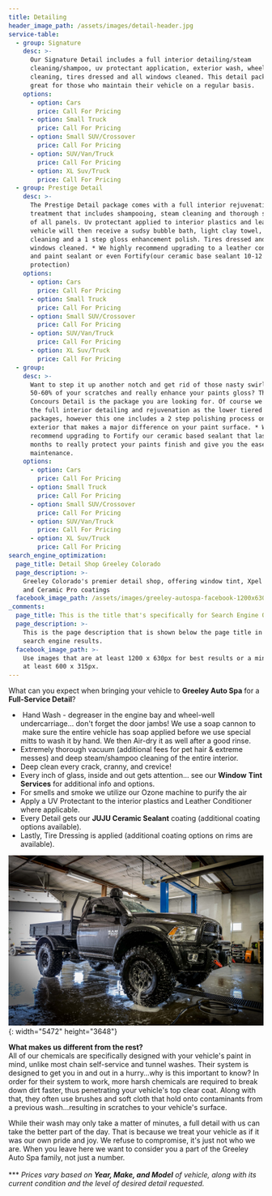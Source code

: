 ```yaml
---
title: Detailing
header_image_path: /assets/images/detail-header.jpg
service-table:
  - group: Signature
    desc: >-
      Our Signature Detail includes a full interior detailing/steam
      cleaning/shampoo, uv protectant application, exterior wash, wheel
      cleaning, tires dressed and all windows cleaned. This detail package is
      great for those who maintain their vehicle on a regular basis.
    options:
      - option: Cars
        price: Call For Pricing
      - option: Small Truck
        price: Call For Pricing
      - option: Small SUV/Crossover
        price: Call For Pricing
      - option: SUV/Van/Truck
        price: Call For Pricing
      - option: XL Suv/Truck
        price: Call For Pricing
  - group: Prestige Detail
    desc: >-
      The Prestige Detail package comes with a full interior rejuvenation
      treatment that includes shampooing, steam cleaning and thorough scrubbing
      of all panels. Uv protectant applied to interior plastics and leather. The
      vehicle will then receive a sudsy bubble bath, light clay towel, wheel
      cleaning and a 1 step gloss enhancement polish. Tires dressed and all
      windows cleaned. * We highly recommend upgrading to a leather conditioner
      and paint sealant or even Fortify(our ceramic base sealant 10-12 months
      protection)
    options:
      - option: Cars
        price: Call For Pricing
      - option: Small Truck
        price: Call For Pricing
      - option: Small SUV/Crossover
        price: Call For Pricing
      - option: SUV/Van/Truck
        price: Call For Pricing
      - option: XL Suv/Truck
        price: Call For Pricing
  - group:
    desc: >-
      Want to step it up another notch and get rid of those nasty swirl marks,
      50-60% of your scratches and really enhance your paints gloss? The
      Concours Detail is the package you are looking for. Of course we include
      the full interior detailing and rejuvenation as the lower tiered detail
      packages, however this one includes a 2 step polishing process on the
      exterior that makes a major difference on your paint surface. * We highly
      recommend upgrading to Fortify our ceramic based sealant that lasts 10-12
      months to really protect your paints finish and give you the ease of
      maintenance.
    options:
      - option: Cars
        price: Call For Pricing
      - option: Small Truck
        price: Call For Pricing
      - option: Small SUV/Crossover
        price: Call For Pricing
      - option: SUV/Van/Truck
        price: Call For Pricing
      - option: XL Suv/Truck
        price: Call For Pricing
search_engine_optimization:
  page_title: Detail Shop Greeley Colorado
  page_description: >-
    Greeley Colorado's premier detail shop, offering window tint, Xpel Clear bra
    and Ceramic Pro coatings
  facebook_image_path: /assets/images/greeley-autospa-facebook-1200x630.png
_comments:
  page_title: This is the title that's specifically for Search Engine Optimization.
  page_description: >-
    This is the page description that is shown below the page title in the
    search engine results.
  facebook_image_path: >-
    Use images that are at least 1200 x 630px for best results or a minimum of
    at least 600 x 315px.
---
```


What can you expect when bringing your vehicle to **Greeley Auto Spa** for a **Full-Service Detail**?&nbsp;

* &nbsp;Hand Wash - degreaser in the engine bay and wheel-well undercarriage… don't forget the door jambs\! We use a soap cannon to &nbsp;make sure the entire vehicle has soap applied before we use special mitts to wash it by hand. We then Air-dry it as well after a good rinse.
* Extremely thorough vacuum (additional fees for pet hair & extreme messes) and deep steam/shampoo cleaning of the entire interior.&nbsp;
* Deep clean every crack, cranny, and crevice\!
* Every inch of glass, inside and out gets attention… see our **Window**&nbsp;**Tint Services** for additional info and options.
* For smells and smoke we utilize our Ozone machine to purify the air
* Apply a UV Protectant to the interior plastics and Leather Conditioner where applicable.
* Every Detail gets our **JUJU Ceramic Sealant** coating (additional coating options available).
* Lastly, Tire Dressing is applied (additional coating options on rims are available).

![](/assets/images/b37i2365.jpeg){: width="5472" height="3648"}

**What makes us different from the rest?**<br>All of our chemicals are specifically designed with your vehicle's paint in mind, unlike most chain self-service and tunnel washes. Their system is designed to get you in and out in a hurry…why is this important to know? In order for their system to work, more harsh chemicals are required to break down dirt faster, thus penetrating your vehicle's top clear coat. Along with that, they often use brushes and soft cloth that hold onto contaminants from a previous wash…resulting in scratches to your vehicle's surface.&nbsp;

While their wash may only take a matter of minutes, a full detail with us can take the better part of the day. That is because we treat your vehicle as if it was our own pride and joy. We refuse to compromise, it's just not who we are. When you leave here we want to consider you a part of the Greeley Auto Spa family, not just a number.&nbsp;<br><br>\*\*\* *Prices vary based on **Year, Make, and Model** of vehicle, along with its current condition and the level of desired detail requested.&nbsp;*
